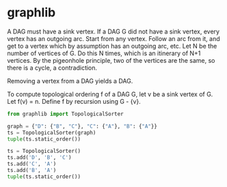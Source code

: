 # graphlib

A DAG must have a sink vertex. If a DAG G did not have a sink vertex, every vertex has an outgoing arc. Start from any vertex. Follow an arc from it, and get to a vertex which by assumption
has an outgoing arc, etc. Let N be the number of vertices of G. Do this N times, which is an itinerary of N+1 vertices. By the pigeonhole principle, two of the vertices are the same, so there
is a cycle, a contradiction.

Removing a vertex from a DAG yields a DAG.

To compute topological ordering f of a DAG G, let v be a sink vertex of G. Let f(v) = n. Define f by recursion using G - {v}.

```python
from graphlib import TopologicalSorter

graph = {"D": {"B", "C"}, "C": {"A"}, "B": {"A"}}
ts = TopologicalSorter(graph)
tuple(ts.static_order())

ts = TopologicalSorter()
ts.add('D', 'B', 'C')
ts.add('C', 'A')
ts.add('B', 'A')
tuple(ts.static_order())
```
